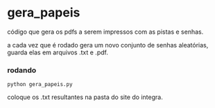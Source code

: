 # gera_papeis

código que gera os pdfs a serem impressos com as pistas e senhas.

a cada vez que é rodado gera um novo conjunto de senhas aleatórias, guarda elas em arquivos .txt e .pdf.

### rodando

```commandline
python gera_papeis.py
```

coloque os .txt resultantes na pasta do site do integra.